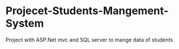 # Projecet-Students-Mangement-System
Project with ASP.Net mvc and SQL server to mange data of students
